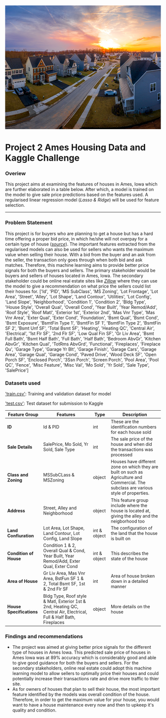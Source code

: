 <p align="center">
  <img width="700" height="400" src="https://github.com/calvinpoh98/projects/blob/master/project_2/images/us%20house.jpg?raw=true" />
</p>

# Project 2 Ames Housing Data and Kaggle Challenge

### Overiew
This project aims at examining the features of houses in Ames, Iowa which are further elaborated in a table below. After which, a model is trained on the model 
to give sale price predictions based on the features used. A regularised linear regression model (*Lasso & Ridge*) will be used for feature selection.

---
### Problem Statement
This project is for buyers who are planning to get a house but has a hard time offering a proper bid price, in which he/she will not overpay for a certain type of house ([*source*](https://www.businessinsider.com/the-biggest-signs-youre-overpaying-on-a-house-2019-7#:~:text=More%20than%2039%20million%20Americans,1.04%25%20for%20the%20same%20house.)). The important features extracted from the regularised models can also be used for sellers who wants the maximum value when selling their house. With a bid from the buyer and an ask from the seller, the transaction only goes through when both bid and ask matches. Therefore, this machine learning aims to provide better price signals for both the buyers and sellers. The primary stakeholder would be buyers and sellers of houses located in Ames, Iowa. The secondary stakeholder could be online real estate sites like [*Zillow*](https://www.zillow.com/) where they can use the model to give a recommendation on what price the sellers could list their houses for.
['Id', 'PID', 'MS SubClass', 'MS Zoning', 'Lot Frontage', 'Lot Area',
       'Street', 'Alley', 'Lot Shape', 'Land Contour', 'Utilities',
       'Lot Config', 'Land Slope', 'Neighborhood', 'Condition 1',
       'Condition 2', 'Bldg Type', 'House Style', 'Overall Qual',
       'Overall Cond', 'Year Built', 'Year Remod/Add', 'Roof Style',
       'Roof Matl', 'Exterior 1st', 'Exterior 2nd', 'Mas Vnr Type',
       'Mas Vnr Area', 'Exter Qual', 'Exter Cond', 'Foundation', 'Bsmt Qual',
       'Bsmt Cond', 'Bsmt Exposure', 'BsmtFin Type 1', 'BsmtFin SF 1',
       'BsmtFin Type 2', 'BsmtFin SF 2', 'Bsmt Unf SF', 'Total Bsmt SF',
       'Heating', 'Heating QC', 'Central Air', 'Electrical', '1st Flr SF',
       '2nd Flr SF', 'Low Qual Fin SF', 'Gr Liv Area', 'Bsmt Full Bath',
       'Bsmt Half Bath', 'Full Bath', 'Half Bath', 'Bedroom AbvGr',
       'Kitchen AbvGr', 'Kitchen Qual', 'TotRms AbvGrd', 'Functional',
       'Fireplaces', 'Fireplace Qu', 'Garage Type', 'Garage Yr Blt',
       'Garage Finish', 'Garage Cars', 'Garage Area', 'Garage Qual',
       'Garage Cond', 'Paved Drive', 'Wood Deck SF', 'Open Porch SF',
       'Enclosed Porch', '3Ssn Porch', 'Screen Porch', 'Pool Area', 'Pool QC',
       'Fence', 'Misc Feature', 'Misc Val', 'Mo Sold', 'Yr Sold', 'Sale Type',
       'SalePrice']

### Datasets used
['train.csv'](datasets/train.csv): Training and validation dataset for model

['test.csv'](datasets/train.csv): Test dataset for submission to Kaggle

|Feature Group|Features|Type|Description|
|---|---|---|---|
|**ID**| Id & PID| int| These are the identification numbers for each house sold|
|**Sale Details**| SalePrice, Mo Sold, Yr Sold, Sale Type| int | The sale price of the house and when did the transactions was processed|
|**Class and Zoning**| MSSubCLass & MSZoning| object| Houses have different zone on which they are built on such as Agriculture and Commercial. The subclass are various style of properties.|
|**Address**| Street, Alley and Neighborhood|object| This feature group include where the house is located at, giving the alley and the neigborhood too|
|**Land Confiuration**| Lot Area, Lot Shape, Land Contour, Lot Config, Land Slope |int & object| The configuration of the land that the house is built on|
|**Condition of House**| Condition 1 & 2, Overall Qual & Cond, Year Built, Year Remod/Add, Exter Qual, Exter Cond|int & object| This describes the state of the house|
|**Area of House**|Gr Liv Area, Mas Vnr Area, BstFun SF 1 & 2, Total Bsmt SF, 1st & 2nd Flr SF| int| Area of house broken down in a detailed manner|
|**House Specifications**| Bldg Type, Roof style & Matl, Exterior 1st & 2nd, Heating QC, Central Air, Electrical, Full & Half Bath, Fireplaces|object|More details on the house|



### Findings and recommendations
- The project was aimed at giving better price signals for the different type of houses in Ames Iowa. This predicted sale price of houses in Ames Iowa was at 89% accuracy which is considerably good and able to give good guidance for both the buyers and sellers. For the secondary stakeholders, online real estate could adopt this machine learning model to allow sellers to optimally price their houses and could potentially increase their transactions rate and drive more traffic to thier site.
- As for owners of houses that plan to sell their house, the most important feature identified by the models was overall condition of the house. Therefore, in order to get the maximum value for your house, you would want to have a house maintenance every now and then to upkeep it's quality and condition.

